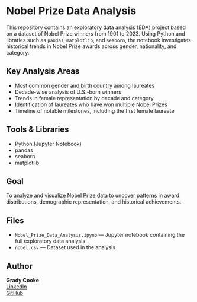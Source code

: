 # Nobel Prize Data Analysis

This repository contains an exploratory data analysis (EDA) project based on a dataset of Nobel Prize winners from 1901 to 2023. Using Python and libraries such as `pandas`, `matplotlib`, and `seaborn`, the notebook investigates historical trends in Nobel Prize awards across gender, nationality, and category.

## Key Analysis Areas
- Most common gender and birth country among laureates
- Decade-wise analysis of U.S.-born winners
- Trends in female representation by decade and category
- Identification of laureates who have won multiple Nobel Prizes
- Timeline of notable milestones, including the first female laureate

## Tools & Libraries
- Python (Jupyter Notebook)
- pandas
- seaborn
- matplotlib

## Goal
To analyze and visualize Nobel Prize data to uncover patterns in award distributions, demographic representation, and historical achievements.

## Files

- `Nobel_Prize_Data_Analysis.ipynb` — Jupyter notebook containing the full exploratory data analysis
- `nobel.csv` — Dataset used in the analysis

## Author

**Grady Cooke**  
[LinkedIn](https://www.linkedin.com/in/grady-cooke)  
[GitHub](https://github.com/gradycooke)
